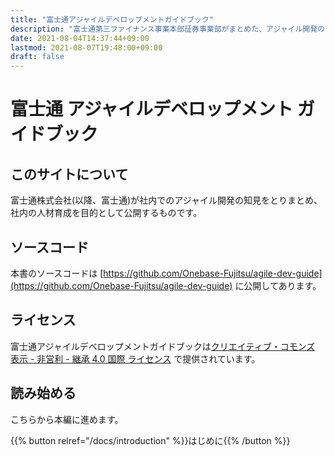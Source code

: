 ```yaml
---
title: "富士通アジャイルデベロップメントガイドブック"
description: "富士通第三ファイナンス事業本部証券事業部がまとめた、アジャイル開発のガイドブックです"
date: 2021-08-04T14:37:44+09:00
lastmod: 2021-08-07T19:48:00+09:00
draft: false
---
```


# 富士通 アジャイルデベロップメント ガイドブック

## このサイトについて

富士通株式会社(以降、富士通)が社内でのアジャイル開発の知見をとりまとめ、
社内の人材育成を目的として公開するものです。

## ソースコード

本書のソースコードは [https://github.com/Onebase-Fujitsu/agile-dev-guide](https://github.com/Onebase-Fujitsu/agile-dev-guide) に公開してあります。

## ライセンス

富士通アジャイルデベロップメントガイドブックは[クリエイティブ・コモンズ 表示 - 非営利 - 継承 4.0 国際 ライセンス](http://creativecommons.org/licenses/by-nc-sa/4.0/) で提供されています。

## 読み始める

こちらから本編に進めます。

{{% button relref="/docs/introduction" %}}はじめに{{% /button %}}